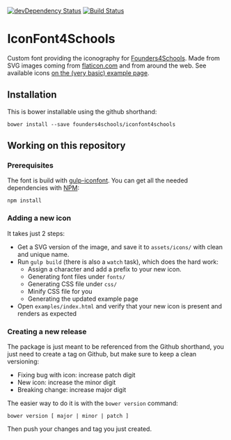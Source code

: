 [![devDependency Status](https://david-dm.org/founders4schools/iconfont4schools/dev-status.svg)](https://david-dm.org/founders4schools/iconfont4schools#info=devDependencies) [![Build Status](https://travis-ci.org/founders4schools/iconfont4schools.svg?branch=master)](https://travis-ci.org/founders4schools/iconfont4schools)

# IconFont4Schools

Custom font providing the iconography for
[Founders4Schools](http://www.founders4schools.org.uk). Made from SVG images
coming from [flaticon.com](http://www.flaticon.com/) and from around the web. See available icons [on the (very basic) example page](https://rawgit.com/founders4schools/iconfont4schools/master/examples/index.html).

## Installation

This is bower installable using the github shorthand:

    bower install --save founders4schools/iconfont4schools    

## Working on this repository

### Prerequisites

The font is build with
[gulp-iconfont](https://www.npmjs.com/package/gulp-iconfont). You can get all
the needed dependencies with [NPM](https://www.npmjs.com):

    npm install

### Adding a new icon    

It takes just 2 steps:

* Get a SVG version of the image, and save it to `assets/icons/` with clean and
unique name.
* Run `gulp build` (there is also a `watch` task), which does the hard work:
  * Assign a character and add a prefix to your new icon.
  * Generating font files under `fonts/`
  * Generating CSS file under `css/`
  * Minify CSS file for you
  * Generating the updated example page
* Open `examples/index.html` and verify that your new icon is present and
renders as expected

### Creating a new release

The package is just meant to be referenced from the Github shorthand, you just
need to create a tag on Github, but make sure to keep a clean versioning:

* Fixing bug with icon: increase patch digit
* New icon: increase the minor digit
* Breaking change: increase major digit

The easier way to do it is with the `bower version` command:

    bower version [ major | minor | patch ]

Then push your changes and tag you just created.
